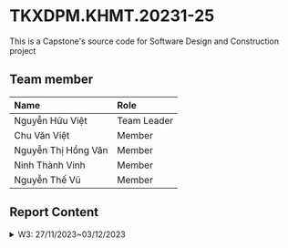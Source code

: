 # TKXDPM.KHMT.20231-25

This is a Capstone's source code for Software Design and Construction project

## Team member

| Name                   | Role        |
| :----------------------| :---------- |
| Nguyễn Hữu Việt        | Team Leader |
| Chu Văn Việt           | Member      |
| Nguyễn Thị Hồng Vân    | Member      |
| Ninh Thành Vinh        | Member      |
| Nguyễn Thế Vũ          | Member      |

## Report Content

<details>
  <summary>W3: 27/11/2023~03/12/2023 </summary>
<br>
<details>

<summary>Nguyễn Hữu Việt</summary>
<br>
- Assigned tasks:
  - Task 1: Bổ sung Coupling cho package entity.cart
  - Task 2: Bổ sung Coupling cho package utils
- Implementation details:

<summary>Chu Văn Việt</summary>
<br>
- Assigned tasks:
  - Task 1: 
- Implementation details:

<summary>Nguyễn Thị Hồng Vân</summary>
<br>
- Assigned tasks:
  - Task 1: 
- Implementation details:

<summary>Ninh Thành Vinh</summary>
<br>
- Assigned tasks:
  - Task 1: 
- Implementation details:

<summary>Nguyễn Thế Vũ</summary>
<br>
- Assigned tasks:
  - Task 1: 
- Implementation details:

</details>



